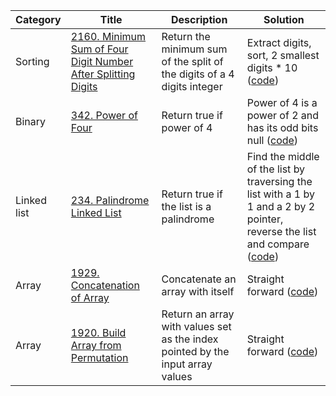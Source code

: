 | Category    | Title                                                                                                                                                   | Description                                                                    | Solution                                                                                                                                             |
| ----------- | ------------------------------------------------------------------------------------------------------------------------------------------------------- | ------------------------------------------------------------------------------ | ---------------------------------------------------------------------------------------------------------------------------------------------------- |
| Sorting     | [2160. Minimum Sum of Four Digit Number After Splitting Digits](https://leetcode.com/problems/minimum-sum-of-four-digit-number-after-splitting-digits/) | Return the minimum sum of the split of the digits of a 4 digits integer        | Extract digits, sort, 2 smallest digits \* 10 ([code](src/leetcode/pb_2160.rs))                                                                      |
| Binary      | [342. Power of Four](https://leetcode.com/problems/power-of-four/)                                                                                      | Return true if power of 4                                                      | Power of 4 is a power of 2 and has its odd bits null ([code](src/leetcode/pb_342.rs))                                                                |
| Linked list | [234. Palindrome Linked List](https://leetcode.com/problems/palindrome-linked-list/)                                                                    | Return true if the list is a palindrome                                        | Find the middle of the list by traversing the list with a 1 by 1 and a 2 by 2 pointer, reverse the list and compare ([code](src/leetcode/pb_234.rs)) |
| Array       | [1929. Concatenation of Array](https://leetcode.com/problems/concatenation-of-array/)                                                                   | Concatenate an array with itself                                               | Straight forward ([code](src/leetcode/pb_1929.rs))                                                                                                   |
| Array       | [1920. Build Array from Permutation](https://leetcode.com/problems/build-array-from-permutation/)                                                       | Return an array with values set as the index pointed by the input array values | Straight forward ([code](src/leetcode/pb_1920.rs))                                                                                                   |
